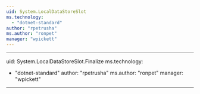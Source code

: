 ```yaml
---
uid: System.LocalDataStoreSlot
ms.technology: 
  - "dotnet-standard"
author: "rpetrusha"
ms.author: "ronpet"
manager: "wpickett"
---
```


---
uid: System.LocalDataStoreSlot.Finalize
ms.technology: 
  - "dotnet-standard"
author: "rpetrusha"
ms.author: "ronpet"
manager: "wpickett"
---

